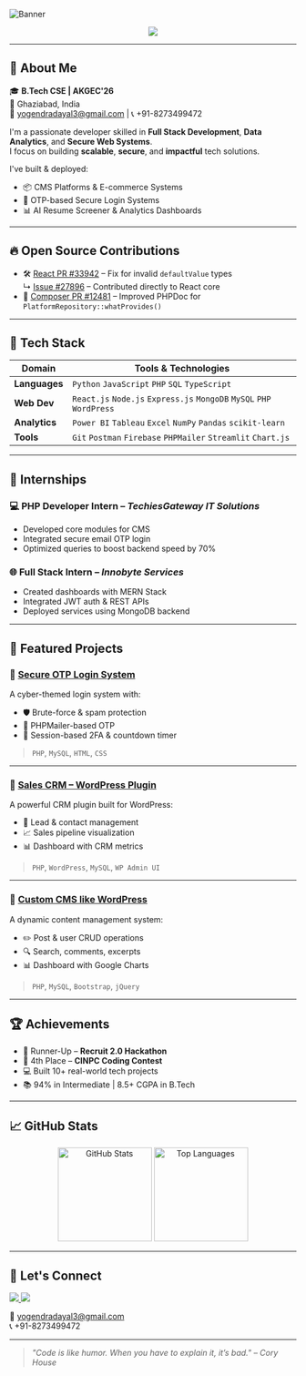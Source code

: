 <!-- Profile Banner -->
![Banner](https://capsule-render.vercel.app/api?type=waving&color=0:0f2027,100:2c5364&height=160&section=header&text=Yogendra%20Dayal&fontSize=40&fontColor=ffffff&animation=fadeIn)

<p align="center">
  <img src="https://readme-typing-svg.herokuapp.com?font=Fira+Code&size=22&duration=3000&pause=1000&center=true&width=440&lines=Full+Stack+Developer;Data+Analyst;Open+Source+Contributor;Tech+Enthusiast" />
</p>

---

## 👋 About Me

🎓 **B.Tech CSE | AKGEC'26**  
📍 Ghaziabad, India  
📧 [yogendradayal3@gmail.com](mailto:yogendradayal3@gmail.com) | 📞 +91-8273499472  

I'm a passionate developer skilled in **Full Stack Development**, **Data Analytics**, and **Secure Web Systems**.  
I focus on building **scalable**, **secure**, and **impactful** tech solutions.

I've built & deployed:

- 📦 CMS Platforms & E-commerce Systems  
- 🔐 OTP-based Secure Login Systems  
- 📊 AI Resume Screener & Analytics Dashboards  

---

## 🔥 Open Source Contributions

- 🛠️ [React PR #33942](https://github.com/facebook/react/pull/33942) – Fix for invalid `defaultValue` types  
  ↳ [Issue #27896](https://github.com/facebook/react/issues/27896) – Contributed directly to React core  
- 📌 [Composer PR #12481](https://github.com/composer/composer/pull/12481) – Improved PHPDoc for `PlatformRepository::whatProvides()`  

---

## 🧠 Tech Stack

| Domain | Tools & Technologies |
|-------|----------------------|
| **Languages** | `Python` `JavaScript` `PHP` `SQL` `TypeScript` |
| **Web Dev** | `React.js` `Node.js` `Express.js` `MongoDB` `MySQL` `PHP` `WordPress` |
| **Analytics** | `Power BI` `Tableau` `Excel` `NumPy` `Pandas` `scikit-learn` |
| **Tools** | `Git` `Postman` `Firebase` `PHPMailer` `Streamlit` `Chart.js` |

---

## 💼 Internships

### 💻 **PHP Developer Intern** – *TechiesGateway IT Solutions*  
- Developed core modules for CMS  
- Integrated secure email OTP login  
- Optimized queries to boost backend speed by 70%  

### 🌐 **Full Stack Intern** – *Innobyte Services*  
- Created dashboards with MERN Stack  
- Integrated JWT auth & REST APIs  
- Deployed services using MongoDB backend  

---

## 🚀 Featured Projects

### 🔐 [Secure OTP Login System](https://github.com/yogendradayal/cyberSecureLoginSystem)
A cyber-themed login system with:
- 🛡️ Brute-force & spam protection  
- 📩 PHPMailer-based OTP  
- 🔐 Session-based 2FA & countdown timer  
> `PHP`, `MySQL`, `HTML`, `CSS`

---

### 🔌 [Sales CRM – WordPress Plugin](https://github.com/yogendradayal/sales_crm_wordpress)
A powerful CRM plugin built for WordPress:
- 🎯 Lead & contact management  
- 📈 Sales pipeline visualization  
- 📊 Dashboard with CRM metrics  
> `PHP`, `WordPress`, `MySQL`, `WP Admin UI`

---

### 📘 [Custom CMS like WordPress](https://github.com/yogendradayal/contentManagementSystem)
A dynamic content management system:
- ✏️ Post & user CRUD operations  
- 🔍 Search, comments, excerpts  
- 📊 Dashboard with Google Charts  
> `PHP`, `MySQL`, `Bootstrap`, `jQuery`

---

## 🏆 Achievements

- 🥇 Runner-Up – **Recruit 2.0 Hackathon**  
- 🥉 4th Place – **CINPC Coding Contest**  
- 💻 Built 10+ real-world tech projects  
- 📚 94% in Intermediate | 8.5+ CGPA in B.Tech  

---

## 📈 GitHub Stats

<p align="center">
  <img src="https://github-readme-stats.vercel.app/api?username=yogendradayal&show_icons=true&theme=radical" alt="GitHub Stats" height="165"/>
  <img src="https://github-readme-stats.vercel.app/api/top-langs/?username=yogendradayal&layout=compact&theme=radical" alt="Top Languages" height="165"/>
</p>

---


## 🔗 Let's Connect

<p align="left">
  <a href="https://www.linkedin.com/in/yogendra" target="_blank">
    <img src="https://img.shields.io/badge/LinkedIn-blue?style=for-the-badge&logo=linkedin" />
  </a>
  <a href="https://github.com/yogendradayal" target="_blank">
    <img src="https://img.shields.io/badge/GitHub-black?style=for-the-badge&logo=github" />
  </a>
</p>

📧 [yogendradayal3@gmail.com](mailto:yogendradayal3@gmail.com)  
📞 +91-8273499472

---

> *"Code is like humor. When you have to explain it, it’s bad." – Cory House*

